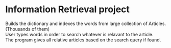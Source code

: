 # Information Retrieval project

Builds the dictionary and indexes the words from large collection of Articles. (Thousands of them) <br>
User types words in order to search whatever is relavant to the article. <br>
The program gives all relative articles based on the search query if found. <br>
